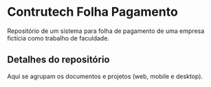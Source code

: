 # Contrutech Folha Pagamento
Repositório de um sistema para folha de pagamento de uma empresa fictícia como trabalho de faculdade.

## Detalhes do repositório

Aqui se agrupam os documentos e projetos (web, mobile e desktop).
